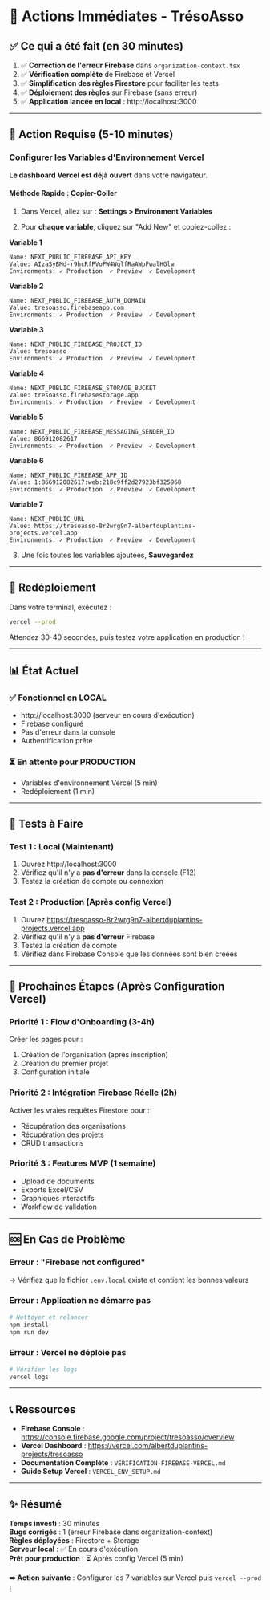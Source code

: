 # 🚀 Actions Immédiates - TrésoAsso

## ✅ Ce qui a été fait (en 30 minutes)

1. ✅ **Correction de l'erreur Firebase** dans `organization-context.tsx`
2. ✅ **Vérification complète** de Firebase et Vercel
3. ✅ **Simplification des règles Firestore** pour faciliter les tests
4. ✅ **Déploiement des règles** sur Firebase (sans erreur)
5. ✅ **Application lancée en local** : http://localhost:3000

---

## 🎯 Action Requise (5-10 minutes)

### Configurer les Variables d'Environnement Vercel

**Le dashboard Vercel est déjà ouvert** dans votre navigateur.

#### Méthode Rapide : Copier-Coller

1. Dans Vercel, allez sur : **Settings > Environment Variables**

2. Pour **chaque variable**, cliquez sur "Add New" et copiez-collez :

**Variable 1**
```
Name: NEXT_PUBLIC_FIREBASE_API_KEY
Value: AIzaSyBMd-r9hcRfPVoPW4WqlfRaAWpFwalHGlw
Environments: ✓ Production  ✓ Preview  ✓ Development
```

**Variable 2**
```
Name: NEXT_PUBLIC_FIREBASE_AUTH_DOMAIN
Value: tresoasso.firebaseapp.com
Environments: ✓ Production  ✓ Preview  ✓ Development
```

**Variable 3**
```
Name: NEXT_PUBLIC_FIREBASE_PROJECT_ID
Value: tresoasso
Environments: ✓ Production  ✓ Preview  ✓ Development
```

**Variable 4**
```
Name: NEXT_PUBLIC_FIREBASE_STORAGE_BUCKET
Value: tresoasso.firebasestorage.app
Environments: ✓ Production  ✓ Preview  ✓ Development
```

**Variable 5**
```
Name: NEXT_PUBLIC_FIREBASE_MESSAGING_SENDER_ID
Value: 866912082617
Environments: ✓ Production  ✓ Preview  ✓ Development
```

**Variable 6**
```
Name: NEXT_PUBLIC_FIREBASE_APP_ID
Value: 1:866912082617:web:218c9ff2d27923bf325968
Environments: ✓ Production  ✓ Preview  ✓ Development
```

**Variable 7**
```
Name: NEXT_PUBLIC_URL
Value: https://tresoasso-8r2wrg9n7-albertduplantins-projects.vercel.app
Environments: ✓ Production  ✓ Preview  ✓ Development
```

3. Une fois toutes les variables ajoutées, **Sauvegardez**

---

## 🚀 Redéploiement

Dans votre terminal, exécutez :

```bash
vercel --prod
```

Attendez 30-40 secondes, puis testez votre application en production !

---

## 📊 État Actuel

### ✅ Fonctionnel en LOCAL
- http://localhost:3000 (serveur en cours d'exécution)
- Firebase configuré
- Pas d'erreur dans la console
- Authentification prête

### ⏳ En attente pour PRODUCTION
- Variables d'environnement Vercel (5 min)
- Redéploiement (1 min)

---

## 🧪 Tests à Faire

### Test 1 : Local (Maintenant)
1. Ouvrez http://localhost:3000
2. Vérifiez qu'il n'y a **pas d'erreur** dans la console (F12)
3. Testez la création de compte ou connexion

### Test 2 : Production (Après config Vercel)
1. Ouvrez https://tresoasso-8r2wrg9n7-albertduplantins-projects.vercel.app
2. Vérifiez qu'il n'y a **pas d'erreur** Firebase
3. Testez la création de compte
4. Vérifiez dans Firebase Console que les données sont bien créées

---

## 📝 Prochaines Étapes (Après Configuration Vercel)

### Priorité 1 : Flow d'Onboarding (3-4h)
Créer les pages pour :
1. Création de l'organisation (après inscription)
2. Création du premier projet
3. Configuration initiale

### Priorité 2 : Intégration Firebase Réelle (2h)
Activer les vraies requêtes Firestore pour :
- Récupération des organisations
- Récupération des projets
- CRUD transactions

### Priorité 3 : Features MVP (1 semaine)
- Upload de documents
- Exports Excel/CSV
- Graphiques interactifs
- Workflow de validation

---

## 🆘 En Cas de Problème

### Erreur : "Firebase not configured"
→ Vérifiez que le fichier `.env.local` existe et contient les bonnes valeurs

### Erreur : Application ne démarre pas
```bash
# Nettoyer et relancer
npm install
npm run dev
```

### Erreur : Vercel ne déploie pas
```bash
# Vérifier les logs
vercel logs
```

---

## 📞 Ressources

- **Firebase Console** : https://console.firebase.google.com/project/tresoasso/overview
- **Vercel Dashboard** : https://vercel.com/albertduplantins-projects/tresoasso
- **Documentation Complète** : `VERIFICATION-FIREBASE-VERCEL.md`
- **Guide Setup Vercel** : `VERCEL_ENV_SETUP.md`

---

## ✨ Résumé

**Temps investi** : 30 minutes  
**Bugs corrigés** : 1 (erreur Firebase dans organization-context)  
**Règles déployées** : Firestore + Storage  
**Serveur local** : ✅ En cours d'exécution  
**Prêt pour production** : ⏳ Après config Vercel (5 min)

**➡️ Action suivante** : Configurer les 7 variables sur Vercel puis `vercel --prod` !



